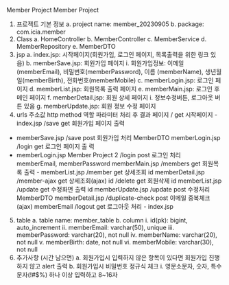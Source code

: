 Member Project
Member Project
1. 프로젝트 기본 정보
   a. project name: member_20230905
   b. package: com.icia.member
2. Class
   a. HomeController
   b. MemberController
   c. MemberService
   d. MemberRepository
   e. MemberDTO
3. jsp
   a. index.jsp: 시작페이지(회원가입, 로그인 페이지, 목록출력을 위한 링크 있음)
   b. memberSave.jsp: 회원가입 페이지
   i. 회원가입정보: 이메일(memberEmail), 비밀번호(memberPassword), 이름
   (memberName), 생년월일(memberBirth), 전화번호(memberMobile)
   c. memberLogin.jsp: 로그인 페이지
   d. memberList.jsp: 회원목록 출력 페이지
   e. memberMain.jsp: 로그인 후 메인 페이지
   f. memberDetail.jsp: 회원 상세 페이지
   i. 정보수정버튼, 로그아웃 버튼 있음
   g. memberUpdate.jsp: 회원 정보 수정 페이지
4. urls
   주소값 http method 역할 파라미터 처리 후 결과 페이지
   / get 시작페이지 - index.jsp
   /save get
   회원가입 페이지
   출력
- memberSave.jsp
  /save post 회원가입 처리 MemberDTO memberLogin.jsp
  /login get 로그인 페이지 출
  력
- memberLogin.jsp
  Member Project 2
  /login post 로그인 처리
  memberEmail,
  memberPassword
  memberMain.jsp
  /members get 회원목록 출력 - memberList.jsp
  /member get 상세조회 id memberDetail.jsp
  /member-ajax get 상세조회(ajax) id
  /delete get 회원삭제 id memberList.jsp
  /update get 수정화면 출력 id memberUpdate.jsp
  /update post 수정처리 MemberDTO memberDetail.jsp
  /duplicate-check post
  이메일 중복체크
  (ajax)
  memberEmail
  /logout get 로그아웃 처리 - index.jsp
5. table
   a. table name: member_table
   b. column
   i. id(pk): bigint, auto_increment
   ii. memberEmail: varchar(50), unique
   iii. memberPassword: varchar(20), not null
   iv. memberName: varchar(20), not null
   v. memberBirth: date, not null
   vi. memberMobile: varchar(30), not null
6. 추가사항 (시간 남으면)
   a. 회원가입시 입력하지 않은 항목이 있다면 회원가입 진행하지 않고 alert 출력
   b. 회원가입시 비밀번호 정규식 체크
   i. 영문소문자, 숫자, 특수문자(!#$%) 하나 이상 입력하고 8~16자